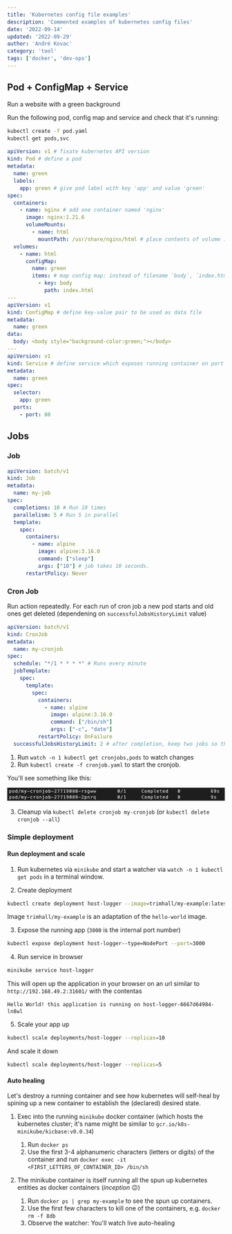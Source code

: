 ```yaml
---
title: 'Kubernetes config file examples'
description: 'Commented examples of kubernetes config files'
date: '2022-09-14'
updated: '2022-09-29'
author: 'André Kovac'
category: 'tool'
tags: ['docker', 'dev-ops']
--- 
```


## Pod + ConfigMap + Service

Run a website with a green background

Run the following pod, config map and service and check that it's running:

```bash
kubectl create -f pod.yaml
kubectl get pods,svc
```

```yaml:title=pod.yaml
apiVersion: v1 # fixate kubernetes API version
kind: Pod # define a pod
metadata:
  name: green
  labels:
    app: green # give pod label with key 'app' and value 'green'
spec:
  containers:
    - name: nginx # add one container named 'nginx'
      image: nginx:1.21.6
      volumeMounts:
        - name: html
          mountPath: /usr/share/nginx/html # place contents of volume in this path in the running container
  volumes:
    - name: html
      configMap:
        name: green
        items: # map config map: instead of filename `body`, `index.html` will be used.
          - key: body
            path: index.html
---
apiVersion: v1
kind: ConfigMap # define key-value pair to be used as data file
metadata:
  name: green
data:
  body: <body style="background-color:green;"></body>
---
apiVersion: v1
kind: Service # define service which exposes running container on port 80
metadata:
  name: green
spec:
  selector:
    app: green
  ports:
    - port: 80
```

## Jobs

### Job

```yaml
apiVersion: batch/v1
kind: Job
metadata:
  name: my-job
spec:
  completions: 10 # Run 10 times
  parallelism: 5 # Run 5 in parallel
  template:
    spec:
      containers:
        - name: alpine
          image: alpine:3.16.0
          command: ["sleep"]
          args: ["10"] # job takes 10 seconds.
      restartPolicy: Never
```

### Cron Job

Run action repeatedly. For each run of cron job a new pod starts and old ones get deleted (dependening on `successfulJobsHistoryLimit` value)

```yaml
apiVersion: batch/v1
kind: CronJob
metadata:
  name: my-cronjob
spec:
  schedule: "*/1 * * * *" # Runs every minute
  jobTemplate:
    spec:
      template:
        spec:
          containers:
            - name: alpine
              image: alpine:3.16.0
              command: ["/bin/sh"]
              args: ["-c", "date"]
          restartPolicy: OnFailure
  successfulJobsHistoryLimit: 2 # after completion, keep two jobs so that their logs may be observed
```

1. Run `watch -n 1 kubectl get cronjobs,pods` to watch changes 
2. Run `kubectl create -f cronjob.yaml` to start the cronjob.

  You'll see something like this:
  
  ![part of kubectl get pods output](./images/cron-job.png)

3. Cleanup via `kubectl delete cronjob my-cronjob` (or `kubectl delete cronjob --all`)

### Simple deployment

#### Run deployment and scale

1. Run kubernetes via `minikube` and start a watcher via `watch -n 1 kubectl get pods` in a terminal window.

2. Create deployment

  ```bash
  kubectl create deployment host-logger --image=trimhall/my-example:latest
  ```

  Image `trimhall/my-example` is an adaptation of the `hello-world` image.

3. Expose the running app (`3000` is the internal port number)

  ```bash
  kubectl expose deployment host-logger--type=NodePort --port=3000
  ```

4. Run service in browser

  ```bash
  minikube service host-logger
  ```

  This will open up the application in your browser on an url similar to `http://192.168.49.2:31601/` with the contentas

  ```
  Hello World! this application is running on host-logger-6667d64984-ln8wl
  ```

5. Scale your app up

  ```bash
  kubectl scale deployments/host-logger --replicas=10
  ```

  And scale it down

  ```bash
  kubectl scale deployments/host-logger --replicas=5
  ```

#### Auto healing

Let's destroy a running container and see how kubernetes will self-heal by spining up a new container to establish the (declared) desired state.

1. Exec into the running `minikube` docker container (which hosts the kubernetes cluster; it's name might be similar to `gcr.io/k8s-minikube/kicbase:v0.0.34`) 
   1. Run `docker ps`
   2. Use the first 3-4 alphanumeric characters (letters or digits) of the container and run `docker exec -it <FIRST_LETTERS_OF_CONTAINER_ID> /bin/sh`   

2. The minikube container is itself running all the spun up kubernetes entities as docker containers (*inception* 😉)
   
   1. Run `docker ps | grep my-example` to see the spun up containers.
   2. Use the first few characters to kill one of the containers, e.g. `docker rm -f 8db`
   3. Observe the watcher: You'll watch live auto-healing
